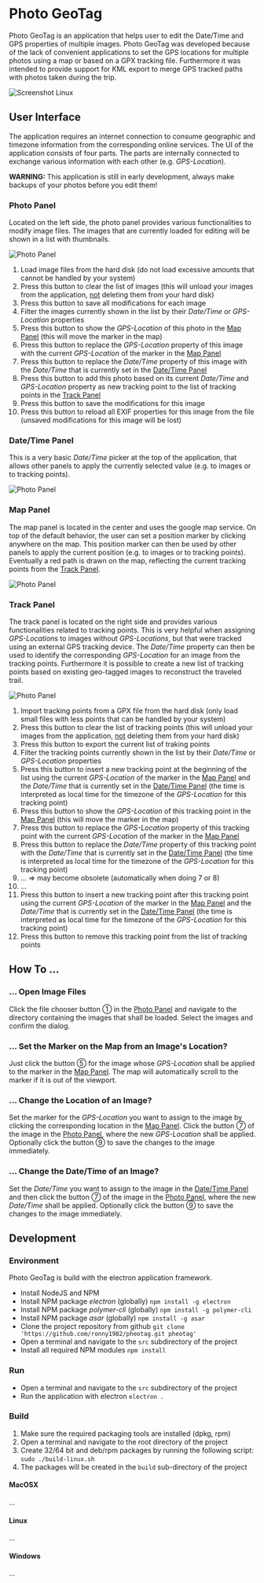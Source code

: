 # Photo GeoTag

Photo GeoTag is an application that helps user to edit the Date/Time and GPS properties of multiple images. Photo GeoTag was developed because of the lack of convenient applications to set the GPS locations for multiple photos using a map or based on a GPX tracking file. Furthermore it was intended to provide support for KML export to merge GPS tracked paths with photos taken during the trip.

![Screenshot Linux](./res/screenshot-linux.jpg)

## User Interface

The application requires an internet connection to consume geographic and timezone information from the corresponding online services. The UI of the application consists of four parts. The parts are internally connected to exchange various information with each other (e.g. *GPS-Location*).

**WARNING:** This application is still in early development, always make backups of your photos before you edit them!

### Photo Panel

Located on the left side, the photo panel provides various functionalities to modify image files.
The images that are currently loaded for editing will be shown in a list with thumbnails.

![Photo Panel](./res/photo-panel.jpg)

1. Load image files from the hard disk (do not load excessive amounts that cannot be handled by your system)
2. Press this button to clear the list of images (this will unload your images from the application, <u>not</u> deleting them from your hard disk)
3. Press this button to save all modifications for each image
4. Filter the images currently shown in the list by their *Date/Time* or *GPS-Location* properties
5. Press this button to show the *GPS-Location* of this photo in the [Map Panel](#map-panel) (this will move the marker in the map)
6. Press this button to replace the *GPS-Location* property of this image with the current *GPS-Location* of the marker in the [Map Panel](#map-panel)
7. Press this button to replace the *Date/Time* property of this image with the *Date/Time* that is currently set in the [Date/Time Panel](#datetime-panel)
8. Press this button to add this photo based on its current *Date/Time* and *GPS-Location* property as new tracking point to the list of tracking points in the [Track Panel](#track-panel)
9. Press this button to save the modifications for this image
10. Press this button to reload all EXIF properties for this image from the file (unsaved modifications for this image will be lost)

### Date/Time Panel

This is a very basic *Date/Time* picker at the top of the application, that allows other panels to apply the currently selected value (e.g. to images or to tracking points).

![Photo Panel](./res/datetime-panel.jpg)

### Map Panel

The map panel is located in the center and uses the google map service. On top of the default behavior, the user can set a position marker by clicking anywhere on the map. This position marker can then be used by other panels to apply the current position (e.g. to images or to tracking points). Eventually a red path is drawn on the map, reflecting the current  tracking points from the [Track Panel](#track-panel).

![Photo Panel](./res/map-panel.jpg)

### Track Panel

The track panel is located on the right side and provides various functionalities related to tracking points. This is very helpful when assigning *GPS-Location*s to images without *GPS-Locations*, but that were tracked using an external GPS tracking device. The *Date/Time* property can then be used to identify the corresponding *GPS-Location* for an image from the tracking points. Furthermore it is possible to create a new list of tracking points based on existing geo-tagged images to reconstruct the traveled trail.

![Photo Panel](./res/track-panel.jpg)

1. Import tracking points from a GPX file from the hard disk (only load small files with less points that can be handled by your system)
2. Press this button to clear the list of tracking points (this will unload your images from the application, <u>not</u> deleting them from your hard disk)
3. Press this button to export the current list of traking points
4. Filter the tracking points currently shown in the list by their *Date/Time* or *GPS-Location* properties
5. Press this button to insert a new tracking point at the beginning of the list using the current *GPS-Location* of the marker in the [Map Panel](#map-panel) and the *Date/Time* that is currently set in the [Date/Time Panel](#datetime-panel) (the time is interpreted as local time for the timezone of the *GPS-Location* for this tracking point)
6. Press this button to show the *GPS-Location* of this tracking point in the [Map Panel](#map-panel) (this will move the marker in the map)
7. Press this button to replace the *GPS-Location* property of this tracking point with the current *GPS-Location* of the marker in the [Map Panel](#map-panel)
8. Press this button to replace the *Date/Time* property of this tracking point with the *Date/Time* that is currently set in the [Date/Time Panel](#datetime-panel) (the time is interpreted as local time for the timezone of the *GPS-Location* for this tracking point)
9. ... => may become obsolete (automatically when doing 7 or 8)
10. ...
11. Press this button to insert a new tracking point after this tracking point using the current *GPS-Location* of the marker in the [Map Panel](#map-panel) and the *Date/Time* that is currently set in the [Date/Time Panel](#datetime-panel) (the time is interpreted as local time for the timezone of the *GPS-Location* for this tracking point)
12. Press this button to remove this tracking point from the list of tracking points

## How To …

### … Open Image Files

Click the file chooser button ① in the [Photo Panel](#photo-panel) and navigate to the directory containing the images that shall be loaded. Select the images and confirm the dialog.

### … Set the Marker on the Map from an Image's Location?

Just click the button ⑤ for the image whose *GPS-Location* shall be applied to the marker in the [Map Panel](#map-panel). The map will automatically scroll to the marker if it is out of the viewport.

### … Change the Location of an Image?

Set the marker for the *GPS-Location* you want to assign to the image by clicking the corresponding location in the [Map Panel](#map-panel).  Click the button ⑦ of the image in the [Photo Panel](#photo-panel), where the new *GPS-Location* shall be applied. Optionally click the button ⑨ to save the changes to the image immediately.

### … Change the Date/Time of an Image?

Set the *Date/Time* you want to assign to the image in the [Date/Time Panel](#datetime-panel) and then click the button ⑦ of the image in the [Photo Panel](#photo-panel), where the new *Date/Time* shall be applied. Optionally click the button ⑨ to save the changes to the image immediately.

## Development

### Environment

Photo GeoTag is build with the electron application framework.

- Install NodeJS and NPM
- Install NPM package *electron* (globally)
  `npm install -g electron`
- Install NPM package *polymer-cli* (globally)
  `npm install -g polymer-cli`
- Install NPM package *asar* (globally)
  `npm install -g asar`
- Clone the project repository from github
  `git clone 'https://github.com/ronny1982/pheotag.git pheotag'`
- Open a terminal and navigate to the `src` subdirectory of the project
- Install all required NPM modules
  `npm install`

### Run

- Open a terminal and navigate to the `src` subdirectory of the project
- Run the application with electron
  `electron .`

### Build

1. Make sure the required packaging tools are installed (dpkg, rpm)
2. Open a terminal and navigate to the root directory of the project
3. Create 32/64 bit and deb/rpm packages by running the following script:
   `sudo ./build-linux.sh`
4. The packages will be created in the `build` sub-directory of the project

#### MacOSX

...

#### Linux

...

#### Windows

...